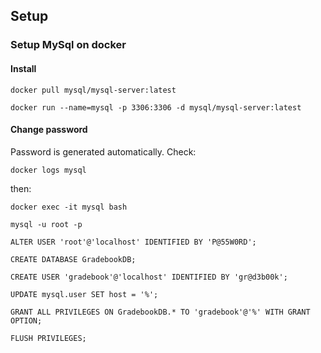 ## Setup

### Setup MySql on docker

#### Install

    docker pull mysql/mysql-server:latest

    docker run --name=mysql -p 3306:3306 -d mysql/mysql-server:latest

#### Change password

Password is generated automatically. Check:

    docker logs mysql

then:

    docker exec -it mysql bash

    mysql -u root -p

    ALTER USER 'root'@'localhost' IDENTIFIED BY 'P@55W0RD';

    CREATE DATABASE GradebookDB;

    CREATE USER 'gradebook'@'localhost' IDENTIFIED BY 'gr@d3b00k';
    
    UPDATE mysql.user SET host = '%';

    GRANT ALL PRIVILEGES ON GradebookDB.* TO 'gradebook'@'%' WITH GRANT OPTION;

    FLUSH PRIVILEGES;

   
